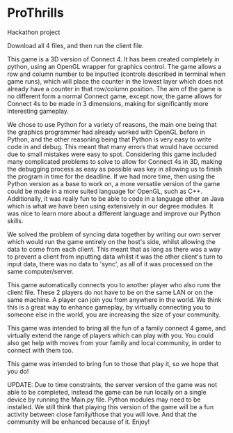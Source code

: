 # ProThrills
Hackathon project

Download all 4 files, and then run the client file.

This game is a 3D version of Connect 4. It has been created completely in python, using an OpenGL wrapper for graphics control. The game allows a row and column number to be inputted (controls described in terminal when game runs), which will place the counter in the lowest layer which does not already have a counter in that row/column position. The aim of the game is no different form a normal Connect  game, except now, the game allows for Connect 4s to be made in 3 dimensions, making for significantly more interesting gameplay.

We chose to use Python for a variety of reasons, the main one being that the graphics programmer had already worked with OpenGL before in Python, and the other reasoning being that Python is very easy to write code in and debug. This meant that many errors that would have occured due to small mistakes were easy to spot. Considering this game included many complicated problems to solve to allow for Connect 4s in 3D, making the debugging process as easy as possible was key in allowing us to finish the program in time for the deadline. If we had more time, then using the Python version as a base to work on, a more versatile version of the game could be made in a more suited language for OpenGL, such as C++. Additionally, it was really fun to be able to code in a language other an Java which is what we have been using extensively in our degree modules. It was nice to learn more about a different language and improve our Python skills.

We solved the problem of syncing data together by writing our own server which would run the game entirely on the host's side, whilst allowing the data to come from each client. This meant that as long as there was a way to prevent a client from inputting data whilst it was the other client's turn to input data, there was no data to 'sync', as all of it was processed on the same computer/server.

This game automatically connects you to another player who also runs the client file. These 2 players do not have to be on the same LAN or on the same machine. A player can join you from anywhere in the world. We think this is a great way to enhance gameplay, by virtually connecting you to someone else in the world, you are increasing the size of your community.

This game was intended to bring all the fun of a family connect 4 game, and virtually extend the range of players which can play with you. You could also get help with moves from your family and local community, in order to connect with them too.

This game was intended to bring fun to those that play it, so we hope that you do!


UPDATE:
Due to time constraints, the server version of the game was not able to be completed, instead the game can be run locally on a single device by running the Main.py file. Python modules may need to be installed. We still think that playing this version of the game will be  a fun activity between close family/those that you will love. And that the community will be enhanced because of it. Enjoy!
